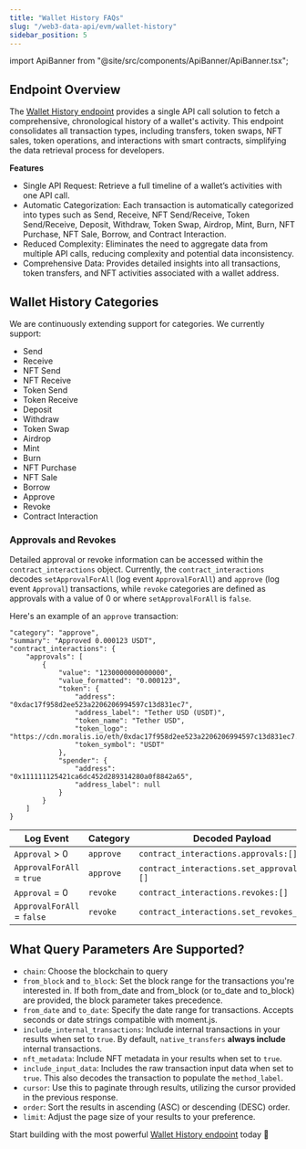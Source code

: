 ```yaml
---
title: "Wallet History FAQs"
slug: "/web3-data-api/evm/wallet-history"
sidebar_position: 5
---
```


import ApiBanner from "@site/src/components/ApiBanner/ApiBanner.tsx";

## Endpoint Overview

The [Wallet History endpoint](/web3-data-api/evm/reference/wallet-api/get-wallet-history) provides a single API call solution to fetch a comprehensive, chronological history of a wallet's activity. This endpoint consolidates all transaction types, including transfers, token swaps, NFT sales, token operations, and interactions with smart contracts, simplifying the data retrieval process for developers.

**Features**

- Single API Request: Retrieve a full timeline of a wallet’s activities with one API call.
- Automatic Categorization: Each transaction is automatically categorized into types such as Send, Receive, NFT Send/Receive, Token Send/Receive, Deposit, Withdraw, Token Swap, Airdrop, Mint, Burn, NFT Purchase, NFT Sale, Borrow, and Contract Interaction.
- Reduced Complexity: Eliminates the need to aggregate data from multiple API calls, reducing complexity and potential data inconsistency.
- Comprehensive Data: Provides detailed insights into all transactions, token transfers, and NFT activities associated with a wallet address.

## Wallet History Categories

We are continuously extending support for categories. We currently support:

- Send
- Receive
- NFT Send
- NFT Receive
- Token Send
- Token Receive
- Deposit
- Withdraw
- Token Swap
- Airdrop
- Mint
- Burn
- NFT Purchase
- NFT Sale
- Borrow
- Approve
- Revoke
- Contract Interaction

### Approvals and Revokes

Detailed approval or revoke information can be accessed within the `contract_interactions` object. Currently, the `contract_interactions` decodes `setApprovalForAll` (log event `ApprovalForAll`) and `approve` (log event `Approval`) transactions, while `revoke` categories are defined as approvals with a value of 0 or where `setApprovalForAll` is `false`.

Here's an example of an `approve` transaction:

```
"category": "approve",
"summary": "Approved 0.000123 USDT",
"contract_interactions": {
    "approvals": [
        {
            "value": "1230000000000000",
            "value_formatted": "0.000123",
            "token": {
                "address": "0xdac17f958d2ee523a2206206994597c13d831ec7",
                "address_label": "Tether USD (USDT)",
                "token_name": "Tether USD",
                "token_logo": "https://cdn.moralis.io/eth/0xdac17f958d2ee523a2206206994597c13d831ec7.png",
                "token_symbol": "USDT"
            },
            "spender": {
                "address": "0x111111125421ca6dc452d289314280a0f8842a65",
                "address_label": null
            }
        }
    ]
}
```

| Log Event                  | Category  | Decoded Payload                              |
| -------------------------- | --------- | -------------------------------------------- |
| `Approval` > 0             | `approve` | `contract_interactions.approvals:[]`         |
| `ApprovalForAll` = `true`  | `approve` | `contract_interactions.set_approvals_all:[]` |
| `Approval` = 0             | `revoke`  | `contract_interactions.revokes:[]`           |
| `ApprovalForAll` = `false` | `revoke`  | `contract_interactions.set_revokes_all:[]`   |

## What Query Parameters Are Supported?

- `chain`: Choose the blockchain to query
- `from_block` and `to_block`: Set the block range for the transactions you're interested in. If both from_date and from_block (or to_date and to_block) are provided, the block parameter takes precedence.
- `from_date` and `to_date`: Specify the date range for transactions. Accepts seconds or date strings compatible with moment.js.
- `include_internal_transactions`: Include internal transactions in your results when set to `true`. By default, `native_transfers` **always include** internal transactions.
- `nft_metadata`: Include NFT metadata in your results when set to `true`.
- `include_input_data`: Includes the raw transaction input data when set to `true`. This also decodes the transaction to populate the `method_label`.
- `cursor`: Use this to paginate through results, utilizing the cursor provided in the previous response.
- `order`: Sort the results in ascending (ASC) or descending (DESC) order.
- `limit`: Adjust the page size of your results to your preference.

Start building with the most powerful [Wallet History endpoint](/web3-data-api/evm/reference/wallet-api/get-wallet-history) today 🚀
